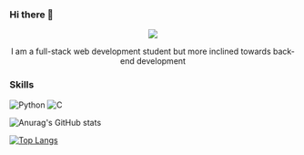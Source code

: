 ### Hi there 👋

<div id="header" align="center">
  <img src="https://media.giphy.com/media/znFOMXuHVkV36qzdbJ/giphy.gif" />
</div>
<p align="center">I am a full-stack web development student but more inclined towards back-end development</p>

### Skills
![Python](https://img.shields.io/badge/Python-3DDC84?style=for-the-badge&logo=python&logoColor=white&labelColor=101010)
![C](https://img.shields.io/badge/C-3DDC84?style=for-the-badge&logo=c&logoColor=white&labelColor=101010)</br>

![Anurag's GitHub stats](https://github-readme-stats.vercel.app/api?username=Soria-c&show_icons=true&theme=radical)

[![Top Langs](https://github-readme-stats.vercel.app/api/top-langs/?username=Soria-c&show_icons=true&theme=radical)](https://github.com/anuraghazra/github-readme-stats&show_icons=true&theme=radical)
